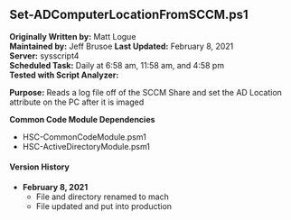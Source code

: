 ## Set-ADComputerLocationFromSCCM.ps1

**Originally Written by:** Matt Logue<br>
**Maintained by:** Jeff Brusoe
**Last Updated:** February 8, 2021<br>
**Server:** sysscript4<br>
**Scheduled Task:** Daily at 6:58 am, 11:58 am, and 4:58 pm<br>
**Tested with Script Analyzer:**

**Purpose:** Reads a log file off of the SCCM Share and set the AD Location attribute on the PC after it is imaged

**Common Code Module Dependencies**<br>
* HSC-CommonCodeModule.psm1
* HSC-ActiveDirectoryModule.psm1

#### Version History
* **February 8, 2021**
  - File and directory renamed to mach
  - File updated and put into production
